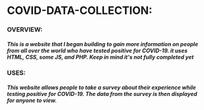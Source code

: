 # COVID-DATA-COLLECTION:

### OVERVIEW:
##### This is a website that I began building to gain more information on people from all over the world who have tested positive for COVID-19. it uses HTML, CSS, some JS, and PHP. Keep in mind it's not fully completed yet

### USES:
##### This website allows people to take a survey about their experience while testing positive for COVID-19. The data from the survey is then displayed for anyone to view.
